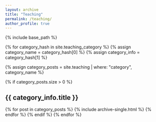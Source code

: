 ```yaml
---
layout: archive
title: "Teaching"
permalink: /teaching/
author_profile: true
---
```


{% include base_path %}

{% for category_hash in site.teaching_category %}
{% assign category_name = category_hash[0] %}
{% assign category_info = category_hash[1] %}

{% assign category_posts = site.teaching | where: "category", category_name %}

{% if category_posts.size > 0 %}
<h2 class="archive__subtitle">{{ category_info.title }}</h2>
{% for post in category_posts %}
{% include archive-single.html %}
{% endfor %}
{% endif %}
{% endfor %}
